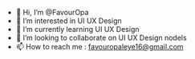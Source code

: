 - 👋 Hi, I’m @FavourOpa
- 👀 I’m interested in UI UX Design
- 🌱 I’m currently learning UI UX Design
- 💞️ I’m looking to collaborate on UI UX Design nodels
- 📫 How to reach me : favouropaleye16@gmail.com

<!---
FavourOpa/FavourOpa is a ✨ special ✨ repository because its `README.md` (this file) appears on your GitHub profile.
You can click the Preview link to take a look at your changes.
--->
